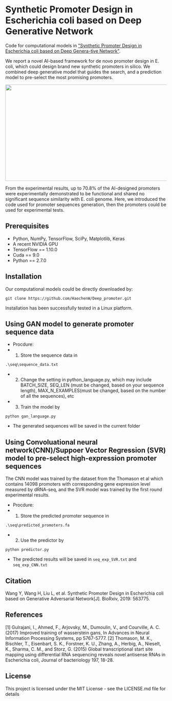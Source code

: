Synthetic Promoter Design in Escherichia coli based on Deep Generative Network
=====================================

Code for computational models in ["Synthetic Promoter Design in Escherichia coli based on Deep Genera-tive Network"](https://doi.org/10.1101/563775).

We report a novel AI-based framework for de novo promoter design in E. coli, which could design brand new synthetic promoters in silico. We combined deep generative model that guides the search, and a prediction model to pre-select the most promising promoters. 

<p align="center">
  <img width="650" height="300" src="https://github.com/HaochenW/Deep_promoter/blob/master/structure.png">
</p>

From the experimental results, up to 70.8% of the AI-designed promoters were experimentally demonstrated to be functional and shared no significant sequence similarity with E. coli genome. Here, we introduced the code used for promoter sequences generation, then the promoters could be used for experimental tests.



## Prerequisites

- Python, NumPy, TensorFlow, SciPy, Matplotlib, Keras
- A recent NVIDIA GPU
- TensorFlow == 1.10.0
- Cuda == 9.0
- Python == 2.7.0

## Installation
Our computational models could be directly downloaded by:
```shell
git clone https://github.com/HaochenW/Deep_promoter.git
```
Installation has been successfully tested in a Linux platform.

## Using GAN model to generate promoter sequence data
- Procdure:
- 1. Store the sequence data in 
```shell
.\seq\sequence_data.txt
```
- 2. Change the setting in python_language.py, which may include BATCH_SIZE, SEQ_LEN (must be changed, based on your sequence length), MAX_N_EXAMPLES(must be changed, based on the number of all the sequences), etc
- 3. Train the model by 
```shell
python gan_language.py
```
- The generated sequences will be saved in the current folder

## Using Convoluational neural network(CNN)/Suppoer Vector Regression (SVR) model to pre-select high-expression promoter sequences
The CNN model was trained by the dataset from the Thomason et al which contains 14098 promoters with corresponding gene expression level measured by dRNA-seq, and the SVR model was trained by the first round experimental results.
- Procdure:
- 1. Store the predicted promoter sequence in 
```shell
.\seq\predicted_promoters.fa
```
- 2. Use the predictor by 
```shell
python predictor.py
```
- The predicted results will be saved in `seq_exp_SVR.txt` and `seq_exp_CNN.txt`

## Citation
Wang Y, Wang H, Liu L, et al. Synthetic Promoter Design in Escherichia coli based on Generative Adversarial Network[J]. BioRxiv, 2019: 563775.

## References
[1]  Gulrajani, I., Ahmed, F., Arjovsky, M., Dumoulin, V., and Courville, A. C. (2017) Improved training of wasserstein gans, In Advances in Neural Information Processing Systems, pp 5767-5777.
[2]  Thomason, M. K., Bischler, T., Eisenbart, S. K., Forstner, K. U., Zhang, A., Herbig, A., Nieselt, K., Sharma, C. M., and Storz, G. (2015) Global transcriptional start site mapping using differential RNA sequencing reveals novel antisense RNAs in Escherichia coli, Journal of bacteriology 197, 18-28.


## License
This project is licensed under the MIT License - see the LICENSE.md file for details

